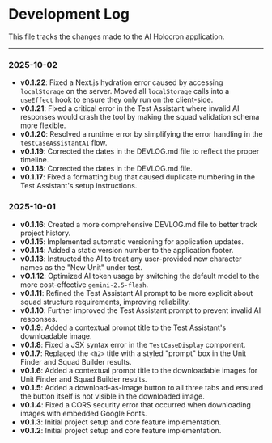 # Development Log

This file tracks the changes made to the AI Holocron application.

---

### 2025-10-02

- **v0.1.22**: Fixed a Next.js hydration error caused by accessing `localStorage` on the server. Moved all `localStorage` calls into a `useEffect` hook to ensure they only run on the client-side.
- **v0.1.21**: Fixed a critical error in the Test Assistant where invalid AI responses would crash the tool by making the squad validation schema more flexible.
- **v0.1.20**: Resolved a runtime error by simplifying the error handling in the `testCaseAssistantAI` flow.
- **v0.1.19**: Corrected the dates in the DEVLOG.md file to reflect the proper timeline.
- **v0.1.18**: Corrected the dates in the DEVLOG.md file.
- **v0.1.17**: Fixed a formatting bug that caused duplicate numbering in the Test Assistant's setup instructions.

### 2025-10-01

- **v0.1.16**: Created a more comprehensive DEVLOG.md file to better track project history.
- **v0.1.15**: Implemented automatic versioning for application updates.
- **v0.1.14**: Added a static version number to the application footer.
- **v0.1.13**: Instructed the AI to treat any user-provided new character names as the "New Unit" under test.
- **vO.1.12**: Optimized AI token usage by switching the default model to the more cost-effective `gemini-2.5-flash`.
- **v0.1.11**: Refined the Test Assistant AI prompt to be more explicit about squad structure requirements, improving reliability.
- **v0.1.10**: Further improved the Test Assistant prompt to prevent invalid AI responses.
- **v0.1.9**: Added a contextual prompt title to the Test Assistant's downloadable image.
- **v0.1.8**: Fixed a JSX syntax error in the `TestCaseDisplay` component.
- **v0.1.7**: Replaced the `<h2>` title with a styled "prompt" box in the Unit Finder and Squad Builder results.
- **v0.1.6**: Added a contextual prompt title to the downloadable images for Unit Finder and Squad Builder results.
- **v0.1.5**: Added a download-as-image button to all three tabs and ensured the button itself is not visible in the downloaded image.
- **v0.1.4**: Fixed a CORS security error that occurred when downloading images with embedded Google Fonts.
- **v0.1.3**: Initial project setup and core feature implementation.
- **v0.1.2**: Initial project setup and core feature implementation.

